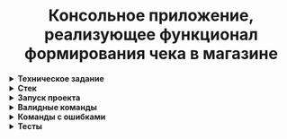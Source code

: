 <h1 align="center">Консольное приложение, реализующее функционал формирования чека в магазине</h1>

<details>
 <summary><strong>
  Техническое задание
</strong></summary>

#### ЗАДАНИЕ:

#### Тестовое задание 3:

* В качестве DB использовать PostgreSQL.
* Разрешено использовать только JDBC (org.postgresql.Driver).
* Замена хранения исходных данных в файлах на хранение в таблицах PostgreSQL: product и discount_card.
* Убран параметр pathToFile
* Настройки подключения к БД передавать через аргументы командной строки на вход добавлены параметры: (Обязательные)
datasource.url=ххх datasource.username=ххх datasource.password=ххх
* Пример:
* java -jar clevertec-check.jar 3-1 2-5 5-1 discountCard=1111 balanceDebitCard=100 saveToFile=./result.csv
datasource.url=jdbc:postgresql://localhost:5432/check datasource.username=postgres datasource.password=postgres
* DDL/DML операции должны храниться в файле src/main/resources/data.sql (но не использовать)
* Покрыть функционал юнит-тестами (не менее 70 %).
* Исходники разместить в присланном репозитории в ветке feature/entry-database
</details>

<details>
 <summary><strong>
  Стек
</strong></summary>

#### При разработке были использованы:

* Java 21
* Gradle 8.5

</details>

<details>
 <summary><strong>
  Запуск проекта
</strong></summary>

* Необходимо создать базу данных PostgreSQL имеющую название check.
* Скачайте проект с gitHub:
    * https://github.com/Nikolay1992167/ClevertecCheck.git
* Откройте терминал или командную строку и перейдите в директорию вашего проекта
* Соберите jar-файл с помощью комманды сборщика ```gradle build```
* Затем в командной строке перейти в директорию build/libs, где расположен clevertec-check.jar выполняем команду старта 
* приложения.
</details>

<details>
 <summary><strong>
  Валидные команды
</strong></summary>

* java -cp src ./src/main/java/ru/clevertec/check/CheckRunner.java 1-1 2-2 3-3 discountCard=1111 balanceDebitCard=100.01 
saveToFile=./result.csv datasource.url=jdbc:postgresql://localhost:5432/check datasource.username=postgres 
datasource.password=87654321
* Username and password установите в соответствии  с вашими данными.
</details>

<details>
 <summary><strong>
  Команды с ошибками
</strong></summary>

* Не достаточно средств (NOT ENOUGH MONEY):
*  java -jar clevertec-check.jar 3-1 2-5 5-1 discountCard=1111 balanceDebitCard=1 saveToFile=./error_result.csv 
datasource.url=jdbc:postgresql://localhost:5432/check datasource.username=postgres datasource.password=87654321

* Не передан баланс карты (BAD REQUEST):
* java -jar clevertec-check.jar 3-1 2-5 5-1 discountCard=1111 saveToFile=./error_result.csv 
* datasource.url=jdbc:postgresql://localhost:5432/check datasource.username=postgres datasource.password=87654321

* Не передано ни одного продукта (BAD REQUEST):
* java -jar clevertec-check.jar discountCard=1111 balanceDebitCard=100 saveToFile=./error_result.csv datasource.url=jdbc:postgresql://localhost:5432/check datasource.username=postgres datasource.password=87654321

* Не переданы данные для подключения к базе данных:
* java -jar clevertec-check.jar 3-1 2-5 5-1 discountCard=1111 balanceDebitCard=100 saveToFile=./result.csv
</details>

<details>
 <summary><strong>
  Тесты
</strong></summary>

* Тестами покрыто 70% классов согласно Coverage.
* Запустить тесты можно с помощью команды ```./gradlew test```.
</details>